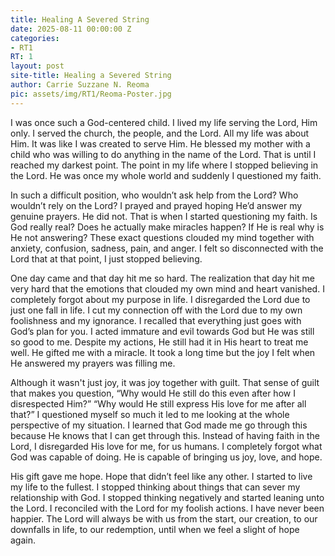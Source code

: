 ```yaml
---
title: Healing A Severed String
date: 2025-08-11 00:00:00 Z
categories:
- RT1
RT: 1
layout: post
site-title: Healing a Severed String
author: Carrie Suzzane N. Reoma
pic: assets/img/RT1/Reoma-Poster.jpg
---
```


I was once such a God-centered child. I lived my life serving the Lord, Him only. I served the church, the people, and the Lord. All my life was about Him. It was like I was created to serve Him. He blessed my mother with a child who was willing to do anything in the name of the Lord. That is until I reached my darkest point. The point in my life where I stopped believing in the Lord. He was once my whole world and suddenly I questioned my faith.

In such a difficult position, who wouldn’t ask help from the Lord? Who wouldn’t rely on the Lord? I prayed and prayed hoping He’d answer my genuine prayers. He did not. That is when I started questioning my faith. Is God really real? Does he actually make miracles happen? If He is real why is He not answering? These exact questions clouded my mind together with anxiety, confusion, sadness, pain, and anger. I felt so disconnected with the Lord that at that point, I just stopped believing.

One day came and that day hit me so hard. The realization that day hit me very hard that the emotions that clouded my own mind and heart vanished. I completely forgot about my purpose in life. I disregarded the Lord due to just one fall in life. I cut my connection off with the Lord due to my own foolishness and my ignorance. I recalled that everything just goes with God’s plan for you. I acted immature and evil towards God but He was still so good to me. Despite my actions, He still had it in His heart to treat me well. He gifted me with a miracle. It took a long time but the joy I felt when He answered my prayers was filling me. 

Although it wasn't just joy, it was joy together with guilt. That sense of guilt that makes you question, “Why would He still do this even after how I disrespected Him?” “Why would He still express His love for me after all that?” I questioned myself so much it led to me looking at the whole perspective of my situation. I learned that God made me go through this because He knows that I can get through this. Instead of having faith in the Lord, I disregarded His love for me, for us humans. I completely forgot what God was capable of doing. He is capable of bringing us joy, love, and hope.

His gift gave me hope. Hope that didn’t feel like any other. I started to live my life to the fullest. I stopped thinking about things that can sever my relationship with God. I stopped thinking negatively and started leaning unto the Lord. I reconciled with the Lord for my foolish actions. I have never been happier. The Lord will always be with us from the start, our creation, to our downfalls in life, to our redemption, until when we feel a slight of hope again. 
